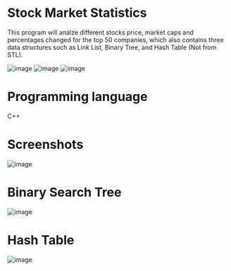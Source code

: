 
# Stock Market Statistics
This program will analze different stocks price, market caps and percentages changed for the top 50 companies, which also contains three data structures such as Link List, Binary Tree, and Hash Table (Not from STL). 

![image](https://user-images.githubusercontent.com/34757116/70212437-22ca5600-16ec-11ea-8c42-ad234a659c30.png)
![image](https://user-images.githubusercontent.com/34757116/70212515-42fa1500-16ec-11ea-946a-1c8812f4f63b.png)
![image](https://user-images.githubusercontent.com/34757116/70212529-49888c80-16ec-11ea-8233-e625e24f4229.png)
# Programming language
  C++
# Screenshots

![image](https://user-images.githubusercontent.com/34757116/70213673-c1f04d00-16ee-11ea-9973-8c0efd75209f.png)
# Binary Search Tree
![image](https://user-images.githubusercontent.com/34757116/70213732-f401af00-16ee-11ea-83c8-44b850be079f.png)

# Hash Table
![image](https://user-images.githubusercontent.com/34757116/70213766-0976d900-16ef-11ea-93b5-2e78a7aed475.png)
